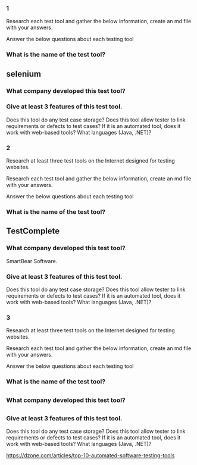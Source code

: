 ### 1

Research each test tool and gather the below information, create an md file with your answers.

Answer the below questions about each testing tool

### What is the name of the test tool?
## selenium

### What company developed this test tool?

### Give at least 3 features of this test tool.

Does this tool do any test case storage?
Does this tool allow tester to link requirements or defects to test cases?
If it is an automated tool, does it work with web-based tools? What languages (Java, .NET)?



### 2

Research at least three test tools on the Internet designed for testing websites.

Research each test tool and gather the below information, create an md file with your answers.

Answer the below questions about each testing tool

### What is the name of the test tool?
## TestComplete
### What company developed this test tool?
SmartBear Software.
### Give at least 3 features of this test tool.

Does this tool do any test case storage?
Does this tool allow tester to link requirements or defects to test cases?
If it is an automated tool, does it work with web-based tools? What languages (Java, .NET)?

### 3

Research at least three test tools on the Internet designed for testing websites.

Research each test tool and gather the below information, create an md file with your answers.

Answer the below questions about each testing tool

### What is the name of the test tool?
## 
### What company developed this test tool?
##
### Give at least 3 features of this test tool.

Does this tool do any test case storage?
Does this tool allow tester to link requirements or defects to test cases?
If it is an automated tool, does it work with web-based tools? What languages (Java, .NET)?


https://dzone.com/articles/top-10-automated-software-testing-tools
